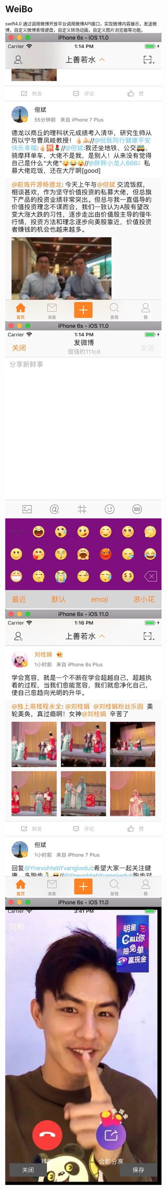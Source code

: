 # WeiBo
swift4.0 通过调用微博开放平台调用微博API接口，实现微博内容展示，发送微博，自定义微博表情键盘，自定义转场动画，自定义图片浏览器等功能。
![image](https://github.com/348446059/WeiBo/blob/master/DS11WB/DS11WB/Classes/screenshots/1.jpg)
![image](https://github.com/348446059/WeiBo/blob/master/DS11WB/DS11WB/Classes/screenshots/2.jpg)
![image](https://github.com/348446059/WeiBo/blob/master/DS11WB/DS11WB/Classes/screenshots/3.jpg)
![image](https://github.com/348446059/WeiBo/blob/master/DS11WB/DS11WB/Classes/screenshots/4.jpg)
